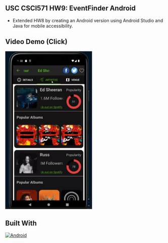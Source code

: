 
<!-- ABOUT THE PROJECT -->
## USC CSCI571 HW9: EventFinder Android
* Extended HW8 by creating an Android version using Android Studio and Java for mobile accessibility.


## Video Demo (Click)

<a href="https://www.youtube.com/watch?v=2RPcEY9aPZo">
  <img src="https://github.com/javy1022/javy1022.github.io/blob/main/HW9/demo/cover.PNG" alt="demo" width="275" height="500">
</a>



## Built With

[![Android][Android]][Android-url]

<!-- MARKDOWN LINKS & IMAGES -->
<!-- https://www.markdownguide.org/basic-syntax/#reference-style-links -->
[Android]: https://img.shields.io/badge/Android-30D780?style=for-the-badge&logo=angular&logoColor=white
[Android-url]: https://developer.android.com/studio?gad_source=1&gclid=CjwKCAiA0PuuBhBsEiwAS7fsNbUzn3dCXaQF0jQF6iYCWg8DCBGLdYfgf9WSNCpYzOYbqo1kkP6N9BoCz8AQAvD_BwE&gclsrc=aw.ds


